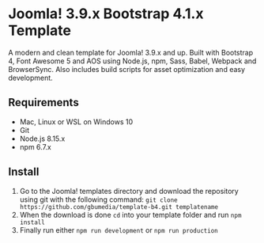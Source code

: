 Joomla! 3.9.x Bootstrap 4.1.x Template
===================

A modern and clean template for Joomla! 3.9.x and up. Built with Bootstrap 4, Font Awesome 5 and AOS using Node.js, npm, Sass, Babel, Webpack and BrowserSync. Also includes build scripts for asset optimization and easy development.

Requirements
-------------
- Mac, Linux or WSL on Windows 10
- Git
- Node.js 8.15.x
- npm 6.7.x

Install
-------------
 1. Go to the Joomla! templates directory and download the repository using git with the following command: `git clone https://github.com/gbumedia/template-b4.git templatename`
 2. When the download is done `cd` into your template folder and run `npm install`
 3. Finally run either `npm run development` or `npm run production`